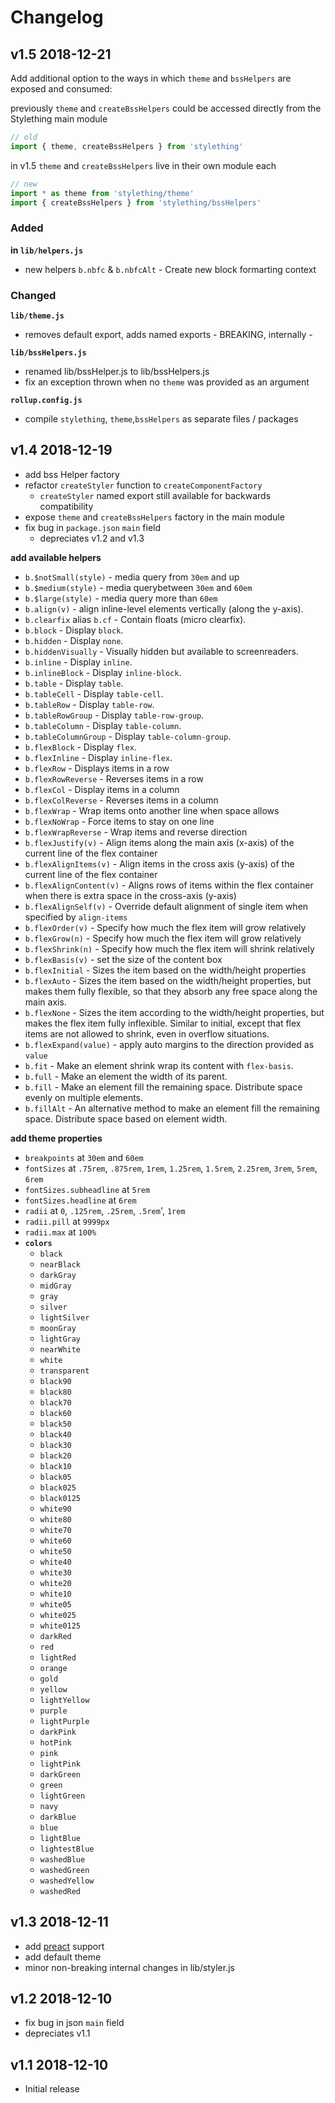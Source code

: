 
# Changelog

## v1.5 2018-12-21

Add additional option to the ways in which `theme` and `bssHelpers` are exposed and consumed:

previously `theme` and `createBssHelpers` could be accessed directly from the Stylething main module
```js
// old
import { theme, createBssHelpers } from 'stylething'
```

in v1.5 `theme` and `createBssHelpers` live in their own module each

```js
// new
import * as theme from 'stylething/theme'
import { createBssHelpers } from 'stylething/bssHelpers'
```

### Added

**in `lib/helpers.js`**
- new helpers `b.nbfc` & `b.nbfcAlt` - Create new block formarting context

### Changed

**`lib/theme.js`** 
- removes default export, adds named exports - BREAKING, internally -

**`lib/bssHelpers.js`**
- renamed lib/bssHelper.js to lib/bssHelpers.js
- fix an exception thrown when no `theme` was provided as an argument

**`rollup.config.js`**
- compile `stylething`, `theme`,`bssHelpers` as separate files / packages

## v1.4 2018-12-19

- add bss Helper factory
- refactor `createStyler` function to `createComponentFactory`
    - `createStyler` named export still available for backwards compatibility
- expose `theme` and `createBssHelpers` factory in the main module
- fix bug in `package.json` `main` field
    - depreciates v1.2 and v1.3

**add available helpers**

- `b.$notSmall(style)` - media query from `30em` and up
- `b.$medium(style)` -  media querybetween `30em` and `60em`
- `b.$large(style)` -  media query more than `60em`
- `b.align(v)` - align inline-level elements vertically (along the y-axis).
- `b.clearfix` alias `b.cf` - Contain floats (micro clearfix).
- `b.block` - Display `block`.
- `b.hidden` - Display `none`.
- `b.hiddenVisually` - Visually hidden but available to screenreaders.
- `b.inline` - Display `inline`.
- `b.inlineBlock` - Display `inline-block`.
- `b.table` - Display `table`.
- `b.tableCell` - Display `table-cell`.
- `b.tableRow` - Display `table-row`.
- `b.tableRowGroup` - Display `table-row-group`.
- `b.tableColumn` - Display `table-column`.
- `b.tableColumnGroup` - Display `table-column-group`.
- `b.flexBlock` - Display `flex`.
- `b.flexInline` - Display `inline-flex`.
- `b.flexRow` - Displays items in a row
- `b.flexRowReverse` - Reverses items in a row
- `b.flexCol` - Display items in a column
- `b.flexColReverse` - Reverses items in a column
- `b.flexWrap` - Wrap items onto another line when space allows
- `b.flexNoWrap` - Force items to stay on one line
- `b.flexWrapReverse` - Wrap items and reverse direction
- `b.flexJustify(v)` - Align items along the main axis (x-axis) of the current line of the flex container
- `b.flexAlignItems(v)` - Align items in the cross axis (y-axis) of the current line of the flex container
- `b.flexAlignContent(v)` - Aligns rows of items within the flex container when there is extra space in the cross-axis (y-axis)
- `b.flexAlignSelf(v)` - Override default alignment of single item when specified by `align-items`
- `b.flexOrder(v)` - Specify how much the flex item will grow relatively
- `b.flexGrow(n)` - Specify how much the flex item will grow relatively
- `b.flexShrink(n)` - Specify how much the flex item will shrink relatively
- `b.flexBasis(v)` - set the size of the content box
- `b.flexInitial` - Sizes the item based on the width/height properties
- `b.flexAuto` - Sizes the item based on the width/height properties, but makes them fully flexible, so that they absorb any free space along the main axis.
- `b.flexNone` - Sizes the item according to the width/height properties, but
  makes the flex item fully inflexible. Similar to initial, except that flex
  items are not allowed to shrink, even in overflow situations.
- `b.flexExpand(value)` - apply auto margins to the direction provided as `value`
- `b.fit` - Make an element shrink wrap its content with `flex-basis`.
- `b.full` - Make an element the width of its parent.
- `b.fill` - Make an element fill the remaining space. Distribute space evenly on multiple elements.
- `b.fillAlt` - An alternative method to make an element fill the remaining space. Distribute space based on element width.

**add theme properties**

- `breakpoints` at `30em` and `60em`
- `fontSizes` at `.75rem`, `.875rem`, `1rem`, `1.25rem`, `1.5rem`, `2.25rem`, `3rem`, `5rem`, `6rem`
- `fontSizes.subheadline` at `5rem`
- `fontSizes.headline` at `6rem`
- `radii` at `0`, `.125rem`, `.25rem`, `.5rem`', `1rem`
- `radii.pill` at `9999px`
-  `radii.max` at `100%`
- **`colors`**
  - `black`
  - `nearBlack`
  - `darkGray`
  - `midGray`
  - `gray`
  - `silver`
  - `lightSilver`
  - `moonGray`
  - `lightGray`
  - `nearWhite`
  - `white`
  - `transparent`
  - `black90`
  - `black80`
  - `black70`
  - `black60`
  - `black50`
  - `black40`
  - `black30`
  - `black20`
  - `black10`
  - `black05`
  - `black025`
  - `black0125`
  - `white90`
  - `white80`
  - `white70`
  - `white60`
  - `white50`
  - `white40`
  - `white30`
  - `white20`
  - `white10`
  - `white05`
  - `white025`
  - `white0125`
  - `darkRed`
  - `red`
  - `lightRed`
  - `orange`
  - `gold`
  - `yellow`
  - `lightYellow`
  - `purple`
  - `lightPurple`
  - `darkPink`
  - `hotPink`
  - `pink`
  - `lightPink`
  - `darkGreen`
  - `green`
  - `lightGreen`
  - `navy`
  - `darkBlue`
  - `blue`
  - `lightBlue`
  - `lightestBlue`
  - `washedBlue`
  - `washedGreen`
  - `washedYellow`
  - `washedRed`

## v1.3 2018-12-11

- add [preact](https://preactjs.com) support
- add default theme
- minor non-breaking internal changes in lib/styler.js

## v1.2 2018-12-10

- fix bug in json `main` field
- depreciates v1.1

## v1.1 2018-12-10

- Initial release 
<!--
### Added

- Bullet

### Changed

- Bullet

### Removed

- Bullet
-->
